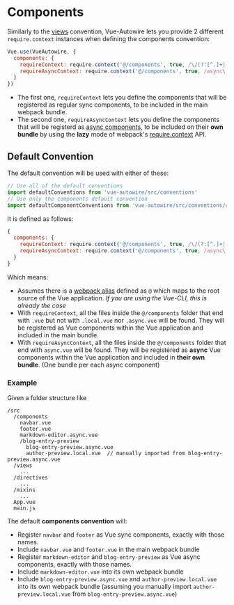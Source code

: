 # Components

Similarly to the [views](./views.md) convention, Vue-Autowire lets you provide 2 different `require.context` instances when defining the components convention:
```js
Vue.use(VueAutowire, {
  components: {
    requireContext: require.context('@/components', true, /\/(?:[^.]+|(?!\.local\.vue$)|(?!\.async\.vue$))\.vue$/),
    requireAsyncContext: require.context('@/components', true, /async\.vue$/, 'lazy')
  }
})
```

- The first one, `requireContext` lets you define the components that will be registered as regular sync components, to be included in the main webpack bundle.
- The second one, `requireAsyncContext` lets you define the components that will be registerd as [async components](https://vuejs.org/v2/guide/components-dynamic-async.html#Async-Components), to be included on their **own bundle** by using the **lazy** mode of webpack's [require.context](https://webpack.js.org/api/module-methods/#requirecontext) API.

## Default Convention

The default convention will be used with either of these:
```js
// Use all of the default conventions
import defaultConventions from 'vue-autowire/src/conventions'
// Use only the components default convention
import defaultComponentConventions from 'vue-autowire/src/conventions/components'
```

It is defined as follows:
```js
{
  components: {
    requireContext: require.context('@/components', true, /\/(?:[^.]+|(?!\.local\.vue$)|(?!\.async\.vue$))\.vue$/),
    requireAsyncContext: require.context('@/components', true, /async\.vue$/, 'lazy')
  }
}
```

Which means:
- Assumes there is a [webpack alias](https://webpack.js.org/configuration/resolve/#resolvealias) defined as `@` which maps to the root source of the Vue application. _If you are using the Vue-CLI, this is already the case_
- With `requireContext`, all the files inside the `@/components` folder that end with `.vue` but not with `.local.vue` nor `.async.vue` will be found. They will be registered as Vue components within the Vue application and included in the main bundle.
- With `requireAsyncContext`, all the files inside the `@/components` folder that end with `async.vue` will be found. They will be registered as **async** Vue components within the Vue application and included in **their own bundle**. (One bundle per each async component)

### Example
Given a folder structure like
```
/src
  /components
    navbar.vue
    footer.vue
    markdown-editor.async.vue
    /blog-entry-preview
      blog-entry-preview.async.vue
      author-preview.local.vue  // manually imported from blog-entry-preview.async.vue
  /views
    ...
  /directives
    ...
  /mixins
    ...
  App.vue
  main.js
```

The default **components convention** will:
- Register `navbar` and `footer` as Vue sync components, exactly with those names.
- Include `navbar.vue` and `footer.vue` in the main webpack bundle
- Register `markdown-editor` and `blog-entry-preview` as Vue async components, exactly with those names.
- Include `markdown-editor.vue` into its own webpack bundle
- Include `blog-entry-preview.async.vue` and `author-preview.local.vue` into its own webpack bundle (assuming you manually import `author-preview.local.vue` from `blog-entry-preview.async.vue`)
